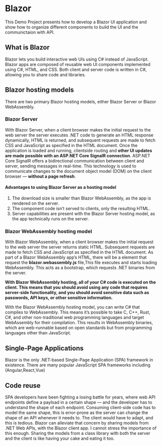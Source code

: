 # Blazor
This Demo Project presents how to develop a Blazor UI application and show how to organize different components to build the UI and the communictaion with API.
## What is Blazor
Blazor lets you build interactive web UIs using C# instead of JavaScript. Blazor apps are composed of reusable web UI components implemented using C#, HTML, and CSS. Both client and server code is written in C#, allowing you to share code and libraries. 
## Blazor hosting models
There are two primary Blazor hosting models, either Blazor Server or Blazor WebAssembly. 
### Blazor Server
With Blazor Server, when a client browser makes the initial request to the web server the server executes .NET code to generate an HTML response dynamically,  HTML is returned, and subsequent requests are made to fetch CSS and JavaScript as specified in the HTML document. 
Once the application is loaded and running, clientside routing and **other UI updates are made possible with an ASP.NET Core SignalR connection**. 
ASP.NET Core SignalR offers a bidirectional communication between client and server, sending messages in real-time. This technology is used to communicate changes to the document object model (DOM) on the client browser — **without a page refresh**. 

#### Advantages to using Blazor Server as a hosting model 
1. The download size is smaller than Blazor WebAssembly, as the app is rendered on the server. 
2. The component code isn’t served to clients, only the resulting HTML. 
3. Server capabilities are present with the Blazor Server hosting model, as the app technically runs on the server.

### Blazor WebAssembly hosting model
With Blazor WebAssembly, when a client browser makes the initial request to the web server the server returns static HTML. Subsequent requests are made to fetch CSS and JavaScript as specified in the HTML document.
As part of a Blazor WebAssembly app’s HTML, there will be a <link>element that request the **blazor.webassembly.js** file,This file executes and starts loading WebAssembly. This acts as a bootstrap, which requests .NET binaries from the server.

**With Blazor WebAssembly hosting, all of your C# code is executed on the client. This means that you should avoid using any code that requires server-side functionality, and you should avoid sensitive data such as passwords, API keys, or other sensitive information.**

With the Blazor WebAssembly hosting model, you can write C# that compiles to WebAssembly.
This means it’s possible to take C, C++, Rust, C#, and other non-traditional web programming languages and target WebAssembly for their compilation. This results in WebAssembly binaries, which are web-runnable based on open standards but from programming languages other than JavaScript.

## Single-Page Applications
Blazor is the only .NET-based Single-Page Application (SPA) framework in existence. 
There are many popular JavaScript SPA frameworks including (Angular,React,Vue)
## Code reuse
SPA developers have been fighting a losing battle for years, where web API endpoints define a payload in a certain shape — and the developer has to understand the shape of each endpoint. Consuming client-side code has to model the same shape, this is error-prone as the server can change the shape of an API whenever it needs to. The client would have to adapt, and this is tedious. Blazor can alleviate that concern by sharing models from .NET Web APIs, with the Blazor client app. I cannot stress the importance of this enough. Sharing the models from a class library with both the server and the client is like having your cake and eating it too.

